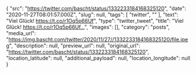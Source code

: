 {
  "src": "https://twitter.com/bascht/status/1332233184168325120",
  "date": "2020-11-27T08:01:57.000Z",
  "slug": null,
  "tags": [
    "twitter",
    ""
  ],
  "text": "Viel Glück! https://t.co/r1Oq5p66Uf",
  "type": "twitter_tweet",
  "title": "Viel Glück! https://t.co/r1Oq5p66Uf…",
  "images": [],
  "category": "posts",
  "media_url": "https://img.bascht.com/twitter/2020/11/27//1332233184168325120/file.jpeg",
  "description": null,
  "preview_url": null,
  "original_url": "https://twitter.com/bascht/status/1332233184168325120",
  "location_latitude": null,
  "additional_payload": null,
  "location_longitude": null
}